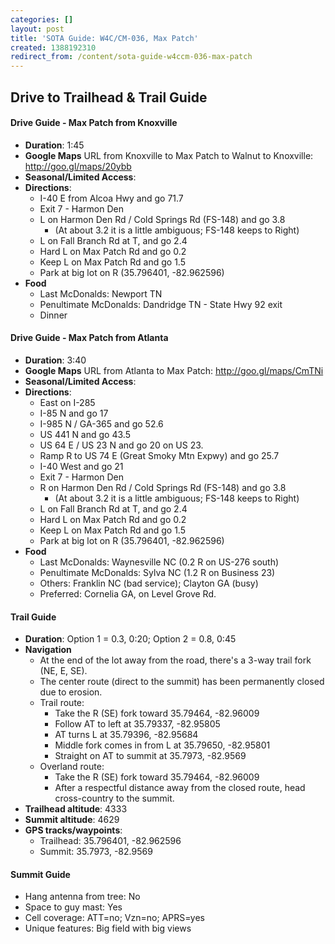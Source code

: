 ```yaml
---
categories: []
layout: post
title: 'SOTA Guide: W4C/CM-036, Max Patch'
created: 1388192310
redirect_from: /content/sota-guide-w4ccm-036-max-patch
---
```

Drive to Trailhead & Trail Guide
--------------------------------------------------------
#### Drive Guide - Max Patch from Knoxville

* **Duration**: 1:45
* **Google Maps** URL from Knoxville to Max Patch to Walnut to Knoxville: http://goo.gl/maps/20ybb
* **Seasonal/Limited Access**:
* **Directions**:
    * I-40 E from Alcoa Hwy and go 71.7
    * Exit 7 - Harmon Den
    * L on Harmon Den Rd / Cold Springs Rd (FS-148) and go 3.8
        * (At about 3.2 it is a little ambiguous; FS-148 keeps to Right)
    * L on Fall Branch Rd at T, and go 2.4
    * Hard L on Max Patch Rd and go 0.2
    * Keep L on Max Patch Rd and go 1.5
    * Park at big lot on R (35.796401, -82.962596)
* **Food**
    * Last McDonalds: Newport TN
    * Penultimate McDonalds: Dandridge TN - State Hwy 92 exit
    * Dinner

#### Drive Guide - Max Patch from Atlanta

* **Duration**: 3:40
* **Google Maps** URL from Atlanta to Max Patch: http://goo.gl/maps/CmTNi
* **Seasonal/Limited Access**:
* **Directions**:
    * East on I-285
    * I-85 N and go 17
    * I-985 N / GA-365 and go 52.6
    * US 441 N and go 43.5
    * US 64 E / US 23 N and go 20 on US 23.
    * Ramp R to US 74 E (Great Smoky Mtn Expwy) and go 25.7
    * I-40 West and go 21
    * Exit 7 - Harmon Den
    * R on Harmon Den Rd / Cold Springs Rd (FS-148) and go 3.8
        * (At about 3.2 it is a little ambiguous; FS-148 keeps to Right)
    * L on Fall Branch Rd at T, and go 2.4
    * Hard L on Max Patch Rd and go 0.2
    * Keep L on Max Patch Rd and go 1.5
    * Park at big lot on R (35.796401, -82.962596)
* **Food**
    * Last McDonalds: Waynesville NC (0.2 R on US-276 south)
    * Penultimate McDonalds: Sylva NC (1.2 R on Business 23)
    * Others: Franklin NC (bad service); Clayton GA (busy)
    * Preferred: Cornelia GA, on Level Grove Rd.

#### Trail Guide

* **Duration**: Option 1 = 0.3, 0:20; Option 2 = 0.8, 0:45
* **Navigation**
    * At the end of the lot away from the road, there's a 3-way trail fork (NE, E, SE).
    * The center route (direct to the summit) has been permanently closed due to erosion.
    * Trail route:
        * Take the R (SE) fork toward 35.79464, -82.96009
        * Follow AT to left at 35.79337, -82.95805
        * AT turns L at 35.79396, -82.95684
        * Middle fork comes in from L at 35.79650, -82.95801
        * Straight on AT to summit at 35.7973, -82.9569
    * Overland route:
        * Take the R (SE) fork toward 35.79464, -82.96009
        * After a respectful distance away from the closed route, head cross-country to the summit.
* **Trailhead altitude**: 4333
* **Summit altitude**: 4629
* **GPS tracks/waypoints**:
    * Trailhead: 35.796401, -82.962596
    * Summit: 35.7973, -82.9569
    
#### Summit Guide

* Hang antenna from tree: No
* Space to guy mast: Yes
* Cell coverage: ATT=no; Vzn=no; APRS=yes
* Unique features: Big field with big views

